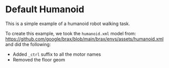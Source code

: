 # Default Humanoid

This is a simple example of a humanoid robot walking task.

To create this example, we took the `humanoid.xml` model from: https://github.com/google/brax/blob/main/brax/envs/assets/humanoid.xml and did the following:
- Added `_ctrl` suffix to all the motor names
- Removed the floor geom